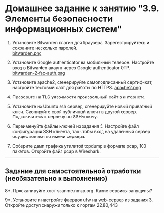 # Домашнее задание к занятию "3.9. Элементы безопасности информационных систем"

1. Установите Bitwarden плагин для браузера. Зарегестрируйтесь и сохраните несколько паролей.<br>
[bitwarden.png](bitwarden.png)

2. Установите Google authenticator на мобильный телефон. Настройте вход в Bitwarden акаунт через Google authenticator OTP.
<br>[bitwarden-2-fac-auth.png](bitwarden-2-fac-auth.png)

3. Установите apache2, сгенерируйте самоподписанный сертификат, настройте тестовый сайт для работы по HTTPS.
[apache2.png](apache2.png)
4. Проверьте на TLS уязвимости произвольный сайт в интернете.

5. Установите на Ubuntu ssh сервер, сгенерируйте новый приватный ключ. Скопируйте свой публичный ключ на другой сервер. Подключитесь к серверу по SSH-ключу.
 
6. Переименуйте файлы ключей из задания 5. Настройте файл конфигурации SSH клиента, так чтобы вход на удаленный сервер осуществлялся по имени сервера.

7. Соберите дамп трафика утилитой tcpdump в формате pcap, 100 пакетов. Откройте файл pcap в Wireshark.

 ---
## Задание для самостоятельной отработки (необязательно к выполнению)

8*. Просканируйте хост scanme.nmap.org. Какие сервисы запущены?

9*. Установите и настройте фаервол ufw на web-сервер из задания 3. Откройте доступ снаружи только к портам 22,80,443
